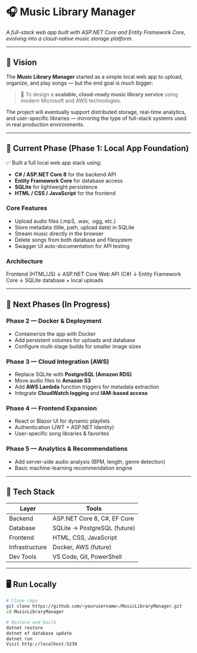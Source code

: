 # 🎧 Music Library Manager  
*A full-stack web app built with ASP.NET Core and Entity Framework Core, evolving into a cloud-native music storage platform.*

---

## 🌟 Vision

The **Music Library Manager** started as a simple local web app to upload, organize, and play songs — but the end goal is much bigger:

> 🧱 To design a **scalable, cloud-ready music library service** using modern Microsoft and AWS technologies.

The project will eventually support distributed storage, real-time analytics, and user-specific libraries — mirroring the type of full-stack systems used in real production environments.

---

## 🚀 Current Phase (Phase 1: Local App Foundation)

✅ Built a full local web app stack using:
- **C# / ASP.NET Core 8** for the backend API  
- **Entity Framework Core** for database access  
- **SQLite** for lightweight persistence  
- **HTML / CSS / JavaScript** for the frontend  

### Core Features
- Upload audio files (.mp3, .wav, .ogg, etc.)
- Store metadata (title, path, upload date) in SQLite
- Stream music directly in the browser
- Delete songs from both database and filesystem
- Swagger UI auto-documentation for API testing

### Architecture
Frontend (HTML/JS)
↓
ASP.NET Core Web API (C#)
↓
Entity Framework Core
↓
SQLite database + local uploads


---

## 🔭 Next Phases (In Progress)

### **Phase 2 — Docker & Deployment**
- Containerize the app with Docker  
- Add persistent volumes for uploads and database  
- Configure multi-stage builds for smaller image sizes  

### **Phase 3 — Cloud Integration (AWS)**
- Replace SQLite with **PostgreSQL (Amazon RDS)**  
- Move audio files to **Amazon S3**  
- Add **AWS Lambda** function triggers for metadata extraction  
- Integrate **CloudWatch logging** and **IAM-based access**

### **Phase 4 — Frontend Expansion**
- React or Blazor UI for dynamic playlists  
- Authentication (JWT + ASP.NET Identity)  
- User-specific song libraries & favorites  

### **Phase 5 — Analytics & Recommendations**
- Add server-side audio analysis (BPM, length, genre detection)  
- Basic machine-learning recommendation engine  

---

## 🧠 Tech Stack

| Layer | Tools |
|-------|-------|
| Backend | ASP.NET Core 8, C#, EF Core |
| Database | SQLite → PostgreSQL (future) |
| Frontend | HTML, CSS, JavaScript |
| Infrastructure | Docker, AWS (future) |
| Dev Tools | VS Code, Git, PowerShell |

---

## 🖥️ Run Locally

```bash
# Clone repo
git clone https://github.com/<yourusername>/MusicLibraryManager.git
cd MusicLibraryManager

# Restore and build
dotnet restore
dotnet ef database update
dotnet run
Visit http://localhost:5239


